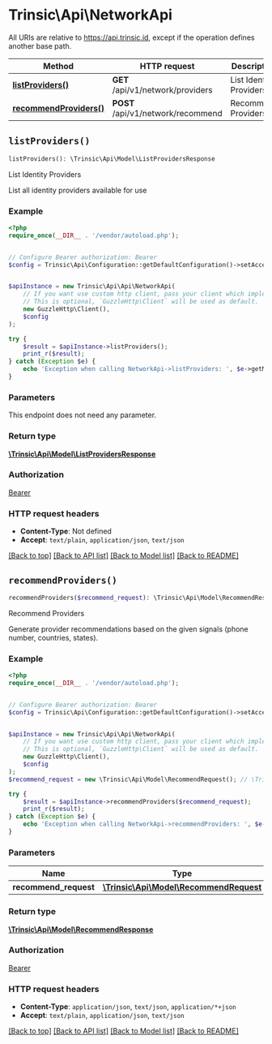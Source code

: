 # Trinsic\Api\NetworkApi

All URIs are relative to https://api.trinsic.id, except if the operation defines another base path.

| Method | HTTP request | Description |
| ------------- | ------------- | ------------- |
| [**listProviders()**](NetworkApi.md#listProviders) | **GET** /api/v1/network/providers | List Identity Providers |
| [**recommendProviders()**](NetworkApi.md#recommendProviders) | **POST** /api/v1/network/recommend | Recommend Providers |


## `listProviders()`

```php
listProviders(): \Trinsic\Api\Model\ListProvidersResponse
```

List Identity Providers

List all identity providers available for use

### Example

```php
<?php
require_once(__DIR__ . '/vendor/autoload.php');


// Configure Bearer authorization: Bearer
$config = Trinsic\Api\Configuration::getDefaultConfiguration()->setAccessToken('YOUR_ACCESS_TOKEN');


$apiInstance = new Trinsic\Api\Api\NetworkApi(
    // If you want use custom http client, pass your client which implements `GuzzleHttp\ClientInterface`.
    // This is optional, `GuzzleHttp\Client` will be used as default.
    new GuzzleHttp\Client(),
    $config
);

try {
    $result = $apiInstance->listProviders();
    print_r($result);
} catch (Exception $e) {
    echo 'Exception when calling NetworkApi->listProviders: ', $e->getMessage(), PHP_EOL;
}
```

### Parameters

This endpoint does not need any parameter.

### Return type

[**\Trinsic\Api\Model\ListProvidersResponse**](../Model/ListProvidersResponse.md)

### Authorization

[Bearer](../../README.md#Bearer)

### HTTP request headers

- **Content-Type**: Not defined
- **Accept**: `text/plain`, `application/json`, `text/json`

[[Back to top]](#) [[Back to API list]](../../README.md#endpoints)
[[Back to Model list]](../../README.md#models)
[[Back to README]](../../README.md)

## `recommendProviders()`

```php
recommendProviders($recommend_request): \Trinsic\Api\Model\RecommendResponse
```

Recommend Providers

Generate provider recommendations based on the given signals (phone number, countries, states).

### Example

```php
<?php
require_once(__DIR__ . '/vendor/autoload.php');


// Configure Bearer authorization: Bearer
$config = Trinsic\Api\Configuration::getDefaultConfiguration()->setAccessToken('YOUR_ACCESS_TOKEN');


$apiInstance = new Trinsic\Api\Api\NetworkApi(
    // If you want use custom http client, pass your client which implements `GuzzleHttp\ClientInterface`.
    // This is optional, `GuzzleHttp\Client` will be used as default.
    new GuzzleHttp\Client(),
    $config
);
$recommend_request = new \Trinsic\Api\Model\RecommendRequest(); // \Trinsic\Api\Model\RecommendRequest

try {
    $result = $apiInstance->recommendProviders($recommend_request);
    print_r($result);
} catch (Exception $e) {
    echo 'Exception when calling NetworkApi->recommendProviders: ', $e->getMessage(), PHP_EOL;
}
```

### Parameters

| Name | Type | Description  | Notes |
| ------------- | ------------- | ------------- | ------------- |
| **recommend_request** | [**\Trinsic\Api\Model\RecommendRequest**](../Model/RecommendRequest.md)|  | [optional] |

### Return type

[**\Trinsic\Api\Model\RecommendResponse**](../Model/RecommendResponse.md)

### Authorization

[Bearer](../../README.md#Bearer)

### HTTP request headers

- **Content-Type**: `application/json`, `text/json`, `application/*+json`
- **Accept**: `text/plain`, `application/json`, `text/json`

[[Back to top]](#) [[Back to API list]](../../README.md#endpoints)
[[Back to Model list]](../../README.md#models)
[[Back to README]](../../README.md)
